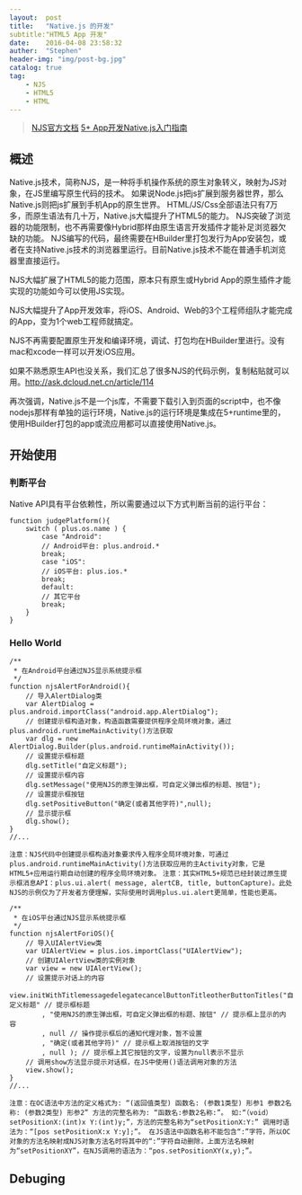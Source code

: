 ```yaml
---
layout:  post
title:   "Native.js 的开发"
subtitle:"HTML5 App 开发"
date:    2016-04-08 23:58:32
auther:  "Stephen"
header-img: "img/post-bg.jpg"
catalog: true
tag:
    - NJS
    - HTML5
    - HTML
---
```

> [NJS官方文档](http://ask.dcloud.net.cn/article/88)
> [5+ App开发Native.js入门指南](http://ask.dcloud.net.cn/article/88)

## 概述
Native.js技术，简称NJS，是一种将手机操作系统的原生对象转义，映射为JS对象，在JS里编写原生代码的技术。
如果说Node.js把js扩展到服务器世界，那么Native.js则把js扩展到手机App的原生世界。
HTML/JS/Css全部语法只有7万多，而原生语法有几十万，Native.js大幅提升了HTML5的能力。
NJS突破了浏览器的功能限制，也不再需要像Hybrid那样由原生语言开发插件才能补足浏览器欠缺的功能。
NJS编写的代码，最终需要在HBuilder里打包发行为App安装包，或者在支持Native.js技术的浏览器里运行。目前Native.js技术不能在普通手机浏览器里直接运行。


NJS大幅扩展了HTML5的能力范围，原本只有原生或Hybrid App的原生插件才能实现的功能如今可以使用JS实现。

NJS大幅提升了App开发效率，将iOS、Android、Web的3个工程师组队才能完成的App，变为1个web工程师就搞定。

NJS不再需要配置原生开发和编译环境，调试、打包均在HBuilder里进行。没有mac和xcode一样可以开发iOS应用。

如果不熟悉原生API也没关系，我们汇总了很多NJS的代码示例，复制粘贴就可以用。http://ask.dcloud.net.cn/article/114

再次强调，Native.js不是一个js库，不需要下载引入到页面的script中，也不像nodejs那样有单独的运行环境，Native.js的运行环境是集成在5+runtime里的，使用HBuilder打包的app或流应用都可以直接使用Native.js。


## 开始使用
### 判断平台

Native API具有平台依赖性，所以需要通过以下方式判断当前的运行平台：
```
function judgePlatform(){
    switch ( plus.os.name ) {
        case "Android":
        // Android平台: plus.android.*
        break;
        case "iOS":
        // iOS平台: plus.ios.*
        break;
        default:
        // 其它平台
        break;
    }
}
```

### Hello World
```
/**
 * 在Android平台通过NJS显示系统提示框
 */
function njsAlertForAndroid(){
    // 导入AlertDialog类
    var AlertDialog = plus.android.importClass("android.app.AlertDialog");
    // 创建提示框构造对象，构造函数需要提供程序全局环境对象，通过plus.android.runtimeMainActivity()方法获取
    var dlg = new AlertDialog.Builder(plus.android.runtimeMainActivity());
    // 设置提示框标题
    dlg.setTitle("自定义标题");
    // 设置提示框内容
    dlg.setMessage("使用NJS的原生弹出框，可自定义弹出框的标题、按钮");
    // 设置提示框按钮
    dlg.setPositiveButton("确定(或者其他字符)",null);
    // 显示提示框
    dlg.show();
}
//...
```
`注意：NJS代码中创建提示框构造对象要求传入程序全局环境对象，可通过plus.android.runtimeMainActivity()方法获取应用的主Activity对象，它是HTML5+应用运行期自动创建的程序全局环境对象。`
`注意：其实HTML5+规范已经封装过原生提示框消息API：plus.ui.alert( message, alertCB, title, buttonCapture)。此处NJS的示例仅为了开发者方便理解，实际使用时调用plus.ui.alert更简单，性能也更高。`


```
/**
 * 在iOS平台通过NJS显示系统提示框
 */
function njsAlertForiOS(){
    // 导入UIAlertView类
    var UIAlertView = plus.ios.importClass("UIAlertView");
    // 创建UIAlertView类的实例对象
    var view = new UIAlertView();
    // 设置提示对话上的内容
    view.initWithTitlemessagedelegatecancelButtonTitleotherButtonTitles("自定义标题" // 提示框标题
        , "使用NJS的原生弹出框，可自定义弹出框的标题、按钮" // 提示框上显示的内容
        , null // 操作提示框后的通知代理对象，暂不设置
        , "确定(或者其他字符)" // 提示框上取消按钮的文字
        , null ); // 提示框上其它按钮的文字，设置为null表示不显示
    // 调用show方法显示提示对话框，在JS中使用()语法调用对象的方法
    view.show();
}
//...
```
`注意：在OC语法中方法的定义格式为:
“(返回值类型) 函数名: (参数1类型) 形参1 参数2名称: (参数2类型) 形参2”
方法的完整名称为: “函数名:参数2名称:”。
如:“（void）setPositionX:(int)x Y:(int)y;”，方法的完整名称为“setPositionX:Y:”
调用时语法为：“[pos setPositionX:x Y:y];”。
在JS语法中函数名称不能包含“:”字符，所以OC对象的方法名映射成NJS对象方法名时将其中的“:”字符自动删除，上面方法名映射为“setPositionXY”，在NJS调用的语法为：“pos.setPositionXY(x,y);”。`

## Debuging

